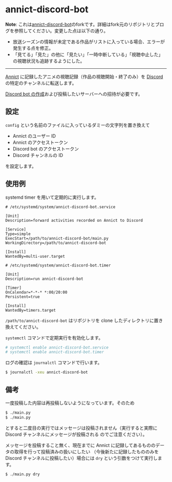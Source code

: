 # annict-discord-bot

**Note**: これは[annict-discord-bot](https://github.com/naskya/annict-discord-bot)のforkです。詳細はfork元のリポジトリとブログを参照してください。変更した点は以下の通り。

- 放送シーズンの情報が未定である作品がリストに入っている場合、エラーが発生する点を修正。
- 「見てる」「見た」の他に「見たい」「一時中断している」「視聴中止した」の視聴状況も追跡するようにした。

---

[Annict](https://annict.com/) に記録したアニメの視聴記録（作品の視聴開始・終了のみ）を
[Discord](https://discord.com) の特定のチャンネルに転送します。

[Discord bot の作成](https://discord.com/developers/applications/)および投稿したいサーバーへの招待が必要です。

## 設定

`config` という名前のファイルに入っているダミーの文字列を置き換えて

- Annict のユーザー ID
- Annict のアクセストークン
- Discord bot のアクセストークン
- Discord チャンネルの ID

を設定します。

## 使用例

systemd timer を用いて定期的に実行します。

```
# /etc/systemd/system/annict-discord-bot.service

[Unit]
Description=forward activities recorded on Annict to Discord

[Service]
Type=simple
ExecStart=/path/to/annict-discord-bot/main.py
WorkingDirectory=/path/to/annict-discord-bot

[Install]
WantedBy=multi-user.target
```

```
# /etc/systemd/system/annict-discord-bot.timer

[Unit]
Description=run annict-discord-bot

[Timer]
OnCalendar=*-*-* *:00/20:00
Persistent=true

[Install]
WantedBy=timers.target
```

`/path/to/annict-discord-bot` はリポジトリを clone したディレクトリに置き換えてください。

`systemctl` コマンドで定期実行を有効化します。

```sh
# systemctl enable annict-discord-bot.service
# systemctl enable annict-discord-bot.timer
```

ログの確認は `journalctl` コマンドで行います。

```sh
$ journalctl -xeu annict-discord-bot
```

## 備考

一度投稿した内容は再投稿しないようになっています。そのため

```sh
$ ./main.py
$ ./main.py
```

とすると二度目の実行ではメッセージは投稿されません（実行すると実際に Discord チャンネルにメッセージが投稿される
のでご注意ください）。

メッセージを投稿すること無く、現在までに Annict に記録してあるもののデータの取得を行って投稿済みの扱いにしたい
（今後新たに記録したもののみを Discord チャンネルに投稿したい）場合には `dry` という引数をつけて実行します。

```sh
$ ./main.py dry
```

